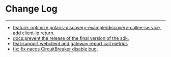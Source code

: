 # Change Log
---

- [feature: optimize polaris-discovery-example/discovery-callee-service, add client-ip return.](https://github.com/Tencent/spring-cloud-tencent/pull/940)
- [docs:prevent the release of the final version of the sdk.](https://github.com/Tencent/spring-cloud-tencent/pull/944)
- [feat:support webclient and gateway report call metrics](https://github.com/Tencent/spring-cloud-tencent/pull/946)
- [fix: fix nacos CircuitBreaker disable bug.](https://github.com/Tencent/spring-cloud-tencent/pull/949)
